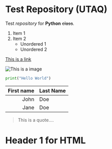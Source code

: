 # Test Repository (UTAQ)

Test _repository_ for **Python** ~~class~~.

1. Item 1
2. Item 2
   * Unordered 1
   * Unordered 2

[This is a link](https://google.com)

![This is a image](https://images.unsplash.com/photo-1493612276216-ee3925520721?ixid=MnwxMjA3fDB8MHxwaG90by1wYWdlfHx8fGVufDB8fHx8&ixlib=rb-1.2.1&auto=format&fit=crop&w=700&q=80)

```python
print("Hello World")
```

|First name | Last Name |
|----------:|-----------|
|John|Doe|
|Jane|Doe|

> This is a quote....

<h1>Header 1 for HTML</h1>